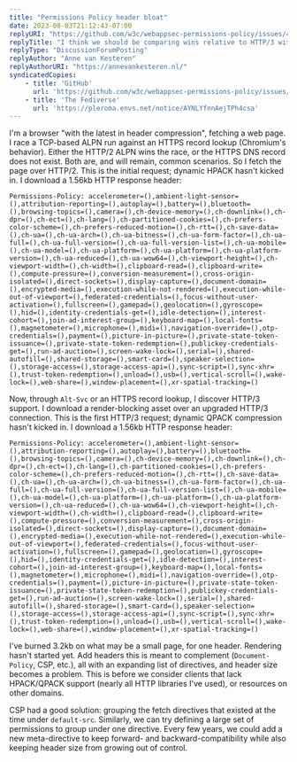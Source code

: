 ```yaml
---
title: "Permissions Policy header bloat"
date: 2023-08-03T21:12:43-07:00
replyURI: "https://github.com/w3c/webappsec-permissions-policy/issues/481#issuecomment-1259139696"
replyTitle: "I think we should be comparing wins relative to HTTP/3 with the latest in header compression"
replyType: "DiscussionForumPosting"
replyAuthor: "Anne van Kesteren"
replyAuthorURI: "https://annevankesteren.nl/"
syndicatedCopies:
    - title: 'GitHub'
      url: 'https://github.com/w3c/webappsec-permissions-policy/issues/481#issuecomment-1664943817'
    - title: 'The Fediverse'
      url: 'https://pleroma.envs.net/notice/AYNLYfnnAejTPh4csa'
---
```

I'm a browser "with the latest in header compression", fetching a web page. I race a TCP-based ALPN run against an HTTPS record lookup (Chromium's behavior). Either the HTTP/2 ALPN wins the race, or the HTTPS DNS record does not exist. Both are, and will remain, common scenarios. So I fetch the page over HTTP/2. This is the initial request; dynamic HPACK hasn't kicked in. I download a 1.56kb HTTP response header:

```
Permissions-Policy: accelerometer=(),ambient-light-sensor=(),attribution-reporting=(),autoplay=(),battery=(),bluetooth=(),browsing-topics=(),camera=(),ch-device-memory=(),ch-downlink=(),ch-dpr=(),ch-ect=(),ch-lang=(),ch-partitioned-cookies=(),ch-prefers-color-scheme=(),ch-prefers-reduced-motion=(),ch-rtt=(),ch-save-data=(),ch-ua=(),ch-ua-arch=(),ch-ua-bitness=(),ch-ua-form-factor=(),ch-ua-full=(),ch-ua-full-version=(),ch-ua-full-version-list=(),ch-ua-mobile=(),ch-ua-model=(),ch-ua-platform=(),ch-ua-platform=(),ch-ua-platform-version=(),ch-ua-reduced=(),ch-ua-wow64=(),ch-viewport-height=(),ch-viewport-width=(),ch-width=(),clipboard-read=(),clipboard-write=(),compute-pressure=(),conversion-measurement=(),cross-origin-isolated=(),direct-sockets=(),display-capture=(),document-domain=(),encrypted-media=(),execution-while-not-rendered=(),execution-while-out-of-viewport=(),federated-credentials=(),focus-without-user-activation=(),fullscreen=(),gamepad=(),geolocation=(),gyroscope=(),hid=(),identity-credentials-get=(),idle-detection=(),interest-cohort=(),join-ad-interest-group=(),keyboard-map=(),local-fonts=(),magnetometer=(),microphone=(),midi=(),navigation-override=(),otp-credentials=(),payment=(),picture-in-picture=(),private-state-token-issuance=(),private-state-token-redemption=(),publickey-credentials-get=(),run-ad-auction=(),screen-wake-lock=(),serial=(),shared-autofill=(),shared-storage=(),smart-card=(),speaker-selection=(),storage-access=(),storage-access-api=(),sync-script=(),sync-xhr=(),trust-token-redemption=(),unload=(),usb=(),vertical-scroll=(),wake-lock=(),web-share=(),window-placement=(),xr-spatial-tracking=()
```

Now, through `Alt-Svc` or an HTTPS record lookup, I discover HTTP/3 support. I download a render-blocking asset over an upgraded HTTP/3 connection. This is the first HTTP/3 request; dynamic QPACK compression hasn't kicked in. I download a 1.56kb HTTP response header:

```
Permissions-Policy: accelerometer=(),ambient-light-sensor=(),attribution-reporting=(),autoplay=(),battery=(),bluetooth=(),browsing-topics=(),camera=(),ch-device-memory=(),ch-downlink=(),ch-dpr=(),ch-ect=(),ch-lang=(),ch-partitioned-cookies=(),ch-prefers-color-scheme=(),ch-prefers-reduced-motion=(),ch-rtt=(),ch-save-data=(),ch-ua=(),ch-ua-arch=(),ch-ua-bitness=(),ch-ua-form-factor=(),ch-ua-full=(),ch-ua-full-version=(),ch-ua-full-version-list=(),ch-ua-mobile=(),ch-ua-model=(),ch-ua-platform=(),ch-ua-platform=(),ch-ua-platform-version=(),ch-ua-reduced=(),ch-ua-wow64=(),ch-viewport-height=(),ch-viewport-width=(),ch-width=(),clipboard-read=(),clipboard-write=(),compute-pressure=(),conversion-measurement=(),cross-origin-isolated=(),direct-sockets=(),display-capture=(),document-domain=(),encrypted-media=(),execution-while-not-rendered=(),execution-while-out-of-viewport=(),federated-credentials=(),focus-without-user-activation=(),fullscreen=(),gamepad=(),geolocation=(),gyroscope=(),hid=(),identity-credentials-get=(),idle-detection=(),interest-cohort=(),join-ad-interest-group=(),keyboard-map=(),local-fonts=(),magnetometer=(),microphone=(),midi=(),navigation-override=(),otp-credentials=(),payment=(),picture-in-picture=(),private-state-token-issuance=(),private-state-token-redemption=(),publickey-credentials-get=(),run-ad-auction=(),screen-wake-lock=(),serial=(),shared-autofill=(),shared-storage=(),smart-card=(),speaker-selection=(),storage-access=(),storage-access-api=(),sync-script=(),sync-xhr=(),trust-token-redemption=(),unload=(),usb=(),vertical-scroll=(),wake-lock=(),web-share=(),window-placement=(),xr-spatial-tracking=()
```

I've burned 3.2kb on what may be a small page, for one header. Rendering hasn't started yet. Add headers this is meant to complement (`Document-Policy`, CSP, etc.), all with an expanding list of directives, and header size becomes a problem. This is before we consider clients that lack HPACK/QPACK support (nearly all HTTP libraries I've used), or resources on other domains.

CSP had a good solution: grouping the fetch directives that existed at the time under `default-src`. Similarly, we can try defining a large set of permissions to group under one directive. Every few years, we could add a new meta-directive to keep forward- and backward-compatibility while also keeping header size from growing out of control.

